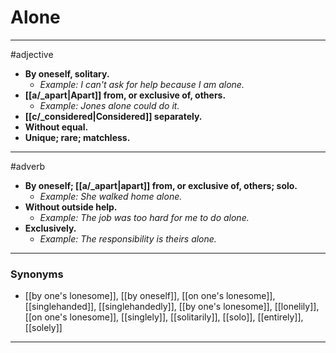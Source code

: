 # Alone
---
#adjective
- **By oneself, solitary.**
	- _Example: I can't ask for help because I am alone._
- **[[a/_apart|Apart]] from, or exclusive of, others.**
	- _Example: Jones alone could do it._
- **[[c/_considered|Considered]] separately.**
- **Without equal.**
- **Unique; rare; matchless.**
---
#adverb
- **By oneself; [[a/_apart|apart]] from, or exclusive of, others; solo.**
	- _Example: She walked home alone._
- **Without outside help.**
	- _Example: The job was too hard for me to do alone._
- **Exclusively.**
	- _Example: The responsibility is theirs alone._
---
### Synonyms
- [[by one's lonesome]], [[by oneself]], [[on one's lonesome]], [[singlehanded]], [[singlehandedly]], [[by one's lonesome]], [[lonelily]], [[on one's lonesome]], [[singlely]], [[solitarily]], [[solo]], [[entirely]], [[solely]]
---
